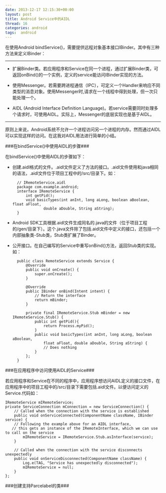 ```yaml
---
date: 2013-12-17 12:15:30+00:00
layout: post
title: Android Service中的AIDL
thread: 16
categories: android
tags:  android
---
```


在使用Android bindService()，需要提供远程对象基本接口IBinder。其中有三种方法来定义IBinder：

---

- 扩展Binder类。若应用程序和Service在同一个进程，通过扩展Binder类，可返回onBind()的一个实例，定义的service能访问IBinder实现的方法。

- 使用Messenger。若需要跨进程通信（IPC），可定义一个Handler来响应不同类型的消息对象。使用Messenger时,请求在一个线程中得到处理，但一次只能处理一个。

- AIDL (Android Interface Definition Language)。若service需要同时处理多个请求时，可使用AIDL。实际上，Messenger的底层实现也是基于AIDL。

---

原则上来说，Android系统不允许一个进程访问另一个进程的内存。然而通过AIDL可以实现这样的访问。在这我对AIDL用法进行简单的小结。

###在bindService()中使用AIDL的步骤###

在bindService()中使用AIDL的步骤如下：

- 创建.aidl格式的文件。.aidl文件定义了方法的接口。.aidl文件使用和java相同的语法，.aidl文件位于项目工程中的/src/目录下。如：

		// IRemoteService.aidl
		package com.example.android;
		interface IRemoteService {
		    int getPid();
		    void basicTypes(int anInt, long aLong, boolean aBoolean, float aFloat,
		            double aDouble, String aString);
		}

- Android SDK工具根据.aidl文件生成同名的.java的文件（位于项目工程的/gen/目录下）。这个.java文件除了包括.aidl文件中定义的接口，还包括一个内部抽象类-Stub类，Stub类扩展了Binder。

- 公开接口。在自己编写的Service中重写onBind()方法，返回Stub类的实现。如：


		public class RemoteService extends Service {
		    @Override
		    public void onCreate() {
		        super.onCreate();
		    }
		
		    @Override
		    public IBinder onBind(Intent intent) {
		        // Return the interface
		        return mBinder;
		    }
		
		    private final IRemoteService.Stub mBinder = new IRemoteService.Stub() {
		        public int getPid(){
		            return Process.myPid();
		        }
		        public void basicTypes(int anInt, long aLong, boolean aBoolean,
		            float aFloat, double aDouble, String aString) {
		            // Does nothing
		        }
		    };
		}


###在应用程序中访问使用AIDL的Service###

若应用程序和Service在不同的程序中，应用程序想访问AIDL定义的接口文件，在应用程序中的项目工程中的/src/目录下需要包括.aidl文件。以便访问定义的Service.代码如：


	IRemoteService mIRemoteService;
	private ServiceConnection mConnection = new ServiceConnection() {
	    // Called when the connection with the service is established
	    public void onServiceConnected(ComponentName className, IBinder service) {
	    // Following the example above for an AIDL interface,
	   // this gets an instance of the IRemoteInterface, which we can use to call on the service
	        mIRemoteService = IRemoteService.Stub.asInterface(service);
	    }
	
	    // Called when the connection with the service disconnects unexpectedly
	    public void onServiceDisconnected(ComponentName className) {
	        Log.e(TAG, "Service has unexpectedly disconnected");
	        mIRemoteService = null;
	    }
	};


###创建支持Parcelabel的类###